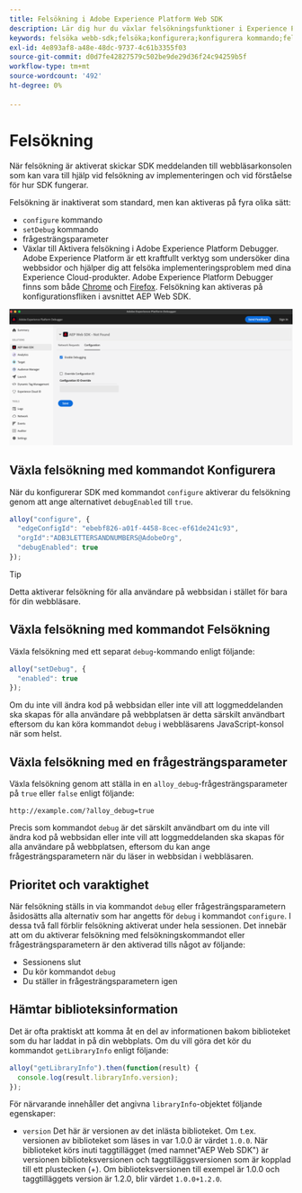 ```yaml
---
title: Felsökning i Adobe Experience Platform Web SDK
description: Lär dig hur du växlar felsökningsfunktioner i Experience Platform Web SDK.
keywords: felsöka webb-sdk;felsöka;konfigurera;konfigurera kommando;felsökningskommando;edgeConfigId;setDebug;debugEnabled;debug;
exl-id: 4e893af8-a48e-48dc-9737-4c61b3355f03
source-git-commit: d0d7fe42827579c502be9de29d36f24c94259b5f
workflow-type: tm+mt
source-wordcount: '492'
ht-degree: 0%

---
```


# Felsökning

När felsökning är aktiverat skickar SDK meddelanden till webbläsarkonsolen som kan vara till hjälp vid felsökning av implementeringen och vid förståelse för hur SDK fungerar.

Felsökning är inaktiverat som standard, men kan aktiveras på fyra olika sätt:

* `configure` kommando
* `setDebug` kommando
* frågesträngsparameter
* Växlar till Aktivera felsökning i Adobe Experience Platform Debugger. Adobe Experience Platform är ett kraftfullt verktyg som undersöker dina webbsidor och hjälper dig att felsöka implementeringsproblem med dina Experience Cloud-produkter. Adobe Experience Platform Debugger finns som både [Chrome](https://chrome.google.com/webstore/detail/adobe-experience-platform/bfnnokhpnncpkdmbokanobigaccjkpob) och [Firefox](https://addons.mozilla.org/en-US/firefox/addon/adobe-experience-platform-dbg/). Felsökning kan aktiveras på konfigurationsfliken i avsnittet AEP Web SDK.

![](../images/enable-debugging.png)

## Växla felsökning med kommandot Konfigurera

När du konfigurerar SDK med kommandot `configure` aktiverar du felsökning genom att ange alternativet `debugEnabled` till `true`.

```javascript
alloy("configure", {
  "edgeConfigId": "ebebf826-a01f-4458-8cec-ef61de241c93",
  "orgId":"ADB3LETTERSANDNUMBERS@AdobeOrg",
  "debugEnabled": true
});
```

>[!TIP]
>
>Detta aktiverar felsökning för alla användare på webbsidan i stället för bara för din webbläsare.

## Växla felsökning med kommandot Felsökning

Växla felsökning med ett separat `debug`-kommando enligt följande:

```javascript
alloy("setDebug", {
  "enabled": true
});
```

Om du inte vill ändra kod på webbsidan eller inte vill att loggmeddelanden ska skapas för alla användare på webbplatsen är detta särskilt användbart eftersom du kan köra kommandot `debug` i webbläsarens JavaScript-konsol när som helst.

## Växla felsökning med en frågesträngsparameter

Växla felsökning genom att ställa in en `alloy_debug`-frågesträngsparameter på `true` eller `false` enligt följande:

```HTTP
http://example.com/?alloy_debug=true
```

Precis som kommandot `debug` är det särskilt användbart om du inte vill ändra kod på webbsidan eller inte vill att loggmeddelanden ska skapas för alla användare på webbplatsen, eftersom du kan ange frågesträngsparametern när du läser in webbsidan i webbläsaren.

## Prioritet och varaktighet

När felsökning ställs in via kommandot `debug` eller frågesträngsparametern åsidosätts alla alternativ som har angetts för `debug` i kommandot `configure`. I dessa två fall förblir felsökning aktiverat under hela sessionen. Det innebär att om du aktiverar felsökning med felsökningskommandot eller frågesträngsparametern är den aktiverad tills något av följande:

* Sessionens slut
* Du kör kommandot `debug`
* Du ställer in frågesträngsparametern igen

## Hämtar biblioteksinformation

Det är ofta praktiskt att komma åt en del av informationen bakom biblioteket som du har laddat in på din webbplats. Om du vill göra det kör du kommandot `getLibraryInfo` enligt följande:

```js
alloy("getLibraryInfo").then(function(result) {
  console.log(result.libraryInfo.version);
});
```

För närvarande innehåller det angivna `libraryInfo`-objektet följande egenskaper:

* `version` Det här är versionen av det inlästa biblioteket. Om t.ex. versionen av biblioteket som läses in var 1.0.0 är värdet `1.0.0`. När biblioteket körs inuti taggtillägget (med namnet&quot;AEP Web SDK&quot;) är versionen biblioteksversionen och taggtilläggsversionen som är kopplad till ett plustecken (+). Om biblioteksversionen till exempel är 1.0.0 och taggtilläggets version är 1.2.0, blir värdet `1.0.0+1.2.0`.
